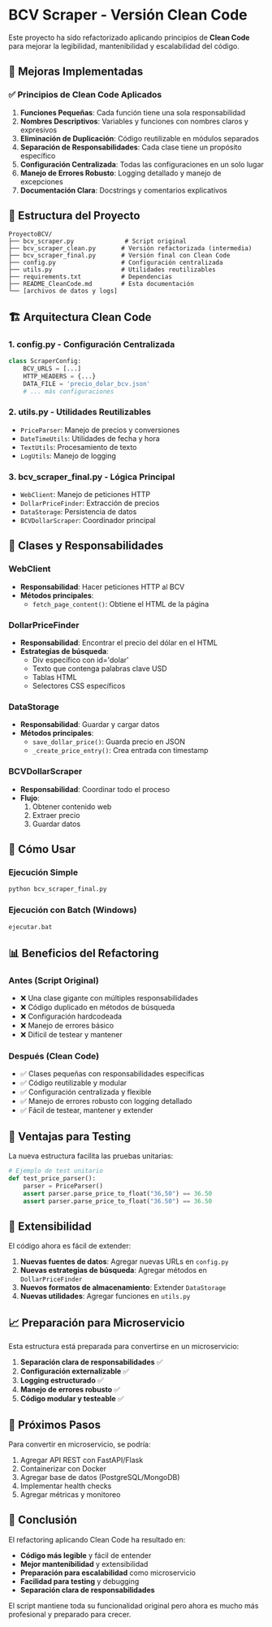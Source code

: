 # BCV Scraper - Versión Clean Code

Este proyecto ha sido refactorizado aplicando principios de **Clean Code** para mejorar la legibilidad, mantenibilidad y escalabilidad del código.

## 🎯 Mejoras Implementadas

### ✅ Principios de Clean Code Aplicados

1. **Funciones Pequeñas**: Cada función tiene una sola responsabilidad
2. **Nombres Descriptivos**: Variables y funciones con nombres claros y expresivos
3. **Eliminación de Duplicación**: Código reutilizable en módulos separados
4. **Separación de Responsabilidades**: Cada clase tiene un propósito específico
5. **Configuración Centralizada**: Todas las configuraciones en un solo lugar
6. **Manejo de Errores Robusto**: Logging detallado y manejo de excepciones
7. **Documentación Clara**: Docstrings y comentarios explicativos

## 📁 Estructura del Proyecto

```
ProyectoBCV/
├── bcv_scraper.py              # Script original
├── bcv_scraper_clean.py       # Versión refactorizada (intermedia)
├── bcv_scraper_final.py       # Versión final con Clean Code
├── config.py                  # Configuración centralizada
├── utils.py                   # Utilidades reutilizables
├── requirements.txt           # Dependencias
├── README_CleanCode.md        # Esta documentación
└── [archivos de datos y logs]
```

## 🏗️ Arquitectura Clean Code

### 1. **config.py** - Configuración Centralizada
```python
class ScraperConfig:
    BCV_URLS = [...]
    HTTP_HEADERS = {...}
    DATA_FILE = 'precio_dolar_bcv.json'
    # ... más configuraciones
```

### 2. **utils.py** - Utilidades Reutilizables
- `PriceParser`: Manejo de precios y conversiones
- `DateTimeUtils`: Utilidades de fecha y hora
- `TextUtils`: Procesamiento de texto
- `LogUtils`: Manejo de logging

### 3. **bcv_scraper_final.py** - Lógica Principal
- `WebClient`: Manejo de peticiones HTTP
- `DollarPriceFinder`: Extracción de precios
- `DataStorage`: Persistencia de datos
- `BCVDollarScraper`: Coordinador principal

## 🔧 Clases y Responsabilidades

### WebClient
- **Responsabilidad**: Hacer peticiones HTTP al BCV
- **Métodos principales**:
  - `fetch_page_content()`: Obtiene el HTML de la página

### DollarPriceFinder
- **Responsabilidad**: Encontrar el precio del dólar en el HTML
- **Estrategias de búsqueda**:
  - Div específico con id='dolar'
  - Texto que contenga palabras clave USD
  - Tablas HTML
  - Selectores CSS específicos

### DataStorage
- **Responsabilidad**: Guardar y cargar datos
- **Métodos principales**:
  - `save_dollar_price()`: Guarda precio en JSON
  - `_create_price_entry()`: Crea entrada con timestamp

### BCVDollarScraper
- **Responsabilidad**: Coordinar todo el proceso
- **Flujo**:
  1. Obtener contenido web
  2. Extraer precio
  3. Guardar datos

## 🚀 Cómo Usar

### Ejecución Simple
```bash
python bcv_scraper_final.py
```

### Ejecución con Batch (Windows)
```bash
ejecutar.bat
```

## 📊 Beneficios del Refactoring

### Antes (Script Original)
- ❌ Una clase gigante con múltiples responsabilidades
- ❌ Código duplicado en métodos de búsqueda
- ❌ Configuración hardcodeada
- ❌ Manejo de errores básico
- ❌ Difícil de testear y mantener

### Después (Clean Code)
- ✅ Clases pequeñas con responsabilidades específicas
- ✅ Código reutilizable y modular
- ✅ Configuración centralizada y flexible
- ✅ Manejo de errores robusto con logging detallado
- ✅ Fácil de testear, mantener y extender

## 🧪 Ventajas para Testing

La nueva estructura facilita las pruebas unitarias:

```python
# Ejemplo de test unitario
def test_price_parser():
    parser = PriceParser()
    assert parser.parse_price_to_float("36,50") == 36.50
    assert parser.parse_price_to_float("36.50") == 36.50
```

## 🔄 Extensibilidad

El código ahora es fácil de extender:

1. **Nuevas fuentes de datos**: Agregar nuevas URLs en `config.py`
2. **Nuevas estrategias de búsqueda**: Agregar métodos en `DollarPriceFinder`
3. **Nuevos formatos de almacenamiento**: Extender `DataStorage`
4. **Nuevas utilidades**: Agregar funciones en `utils.py`

## 📈 Preparación para Microservicio

Esta estructura está preparada para convertirse en un microservicio:

1. **Separación clara de responsabilidades** ✅
2. **Configuración externalizable** ✅
3. **Logging estructurado** ✅
4. **Manejo de errores robusto** ✅
5. **Código modular y testeable** ✅

## 🎯 Próximos Pasos

Para convertir en microservicio, se podría:

1. Agregar API REST con FastAPI/Flask
2. Containerizar con Docker
3. Agregar base de datos (PostgreSQL/MongoDB)
4. Implementar health checks
5. Agregar métricas y monitoreo

## 📝 Conclusión

El refactoring aplicando Clean Code ha resultado en:

- **Código más legible** y fácil de entender
- **Mejor mantenibilidad** y extensibilidad
- **Preparación para escalabilidad** como microservicio
- **Facilidad para testing** y debugging
- **Separación clara de responsabilidades**

El script mantiene toda su funcionalidad original pero ahora es mucho más profesional y preparado para crecer.

